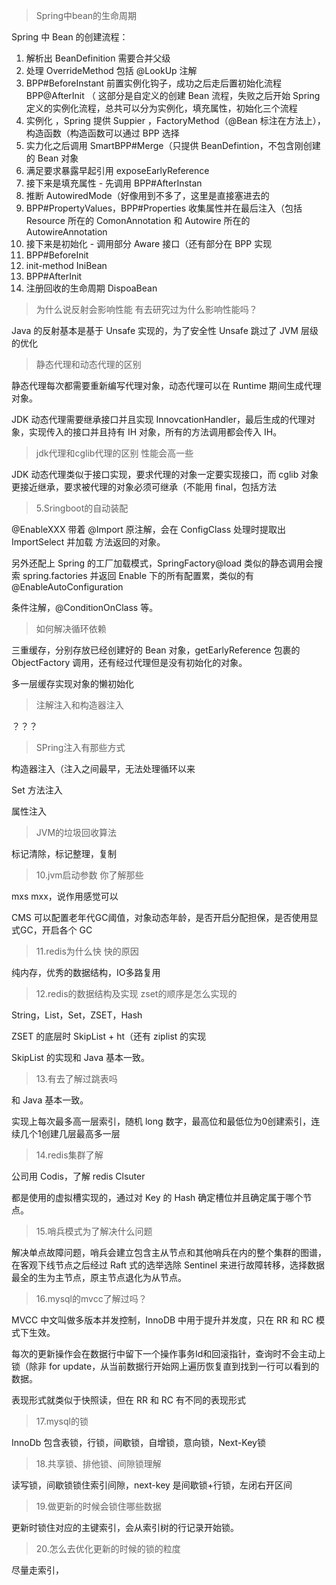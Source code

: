 > Spring中bean的生命周期

Spring 中 Bean 的创建流程：

1. 解析出 BeanDefinition 需要合并父级
2. 处理 OverrideMethod 包括 @LookUp 注解
3. BPP#BeforeInstant 前置实例化钩子，成功之后走后置初始化流程 BPP@AfterInit （ 这部分是自定义的创建 Bean 流程，失败之后开始 Spring 定义的实例化流程，总共可以分为实例化，填充属性，初始化三个流程
4. 实例化 ，Spring 提供 Suppier ，FactoryMethod（@Bean 标注在方法上），构造函数（构造函数可以通过 BPP 选择
5. 实力化之后调用 SmartBPP#Merge（只提供 BeanDefintion，不包含刚创建的 Bean 对象
6. 满足要求暴露早起引用 exposeEarlyReference
7. 接下来是填充属性 - 先调用 BPP#AfterInstan
8. 推断 AutowiredMode（好像用到不多了，这里是直接塞进去的
9. BPP#PropertyValues，BPP#Properties 收集属性并在最后注入（包括 Resource 所在的 ComonAnnotation 和 Autowire 所在的 AutowireAnnotation
10. 接下来是初始化 - 调用部分 Aware 接口（还有部分在 BPP 实现
11. BPP#BeforeInit
12. init-method IniBean
13. BPP#AfterInit
14. 注册回收的生命周期 DispoaBean



> 为什么说反射会影响性能 有去研究过为什么影响性能吗？

Java 的反射基本是基于 Unsafe 实现的，为了安全性 Unsafe 跳过了 JVM 层级的优化



>  静态代理和动态代理的区别

静态代理每次都需要重新编写代理对象，动态代理可以在 Runtime 期间生成代理对象。

JDK 动态代理需要继承接口并且实现 InnovcationHandler，最后生成的代理对象，实现传入的接口并且持有 IH 对象，所有的方法调用都会传入 IH。



> jdk代理和cglib代理的区别 性能会高一些

JDK 动态代理类似于接口实现，要求代理的对象一定要实现接口，而 cglib 对象更接近继承，要求被代理的对象必须可继承（不能用 final，包括方法





> 5.Sringboot的自动装配

@EnableXXX 带着 @Import 原注解，会在 ConfigClass 处理时提取出 ImportSelect 并加载 方法返回的对象。

另外还配上 Spring 的工厂加载模式，SpringFactory@load 类似的静态调用会搜索 spring.factories 并返回 Enable 下的所有配置累，类似的有 @EnableAutoConfiguration

条件注解，@ConditionOnClass 等。



> 如何解决循环依赖

三重缓存，分别存放已经创建好的 Bean 对象，getEarlyReference 包裹的 ObjectFactory 调用，还有经过代理但是没有初始化的对象。

多一层缓存实现对象的懒初始化



> 注解注入和构造器注入

？？？



> SPring注入有那些方式

构造器注入（注入之间最早，无法处理循环以来

Set 方法注入

属性注入





> JVM的垃圾回收算法

标记清除，标记整理，复制



> 10.jvm启动参数 你了解那些

mxs mxx，说作用感觉可以

CMS 可以配置老年代GC阈值，对象动态年龄，是否开启分配担保，是否使用显式GC，开启各个 GC

 

> 11.redis为什么快 快的原因

纯内存，优秀的数据结构，IO多路复用



> 12.redis的数据结构及实现 zset的顺序是怎么实现的

String，List，Set，ZSET，Hash

ZSET 的底层时 SkipList + ht（还有 ziplist 的实现

SkipList 的实现和 Java 基本一致。



> 13.有去了解过跳表吗

和 Java 基本一致。

实现上每次最多高一层索引，随机 long 数字，最高位和最低位为0创建索引，连续几个1创建几层最高多一层



> 14.redis集群了解

公司用 Codis，了解 redis Clsuter

都是使用的虚拟槽实现的，通过对 Key 的 Hash 确定槽位并且确定属于哪个节点。





> 15.哨兵模式为了解决什么问题

解决单点故障问题，哨兵会建立包含主从节点和其他哨兵在内的整个集群的图谱，在客观下线节点之后经过 Raft 式的选举选除 Sentinel 来进行故障转移，选择数据最全的生为主节点，原主节点退化为从节点。



> 16.mysql的mvcc了解过吗？

MVCC 中文叫做多版本并发控制，InnoDB 中用于提升并发度，只在 RR 和 RC 模式下生效。

每次的更新操作会在数据行中留下一个操作事务Id和回滚指针，查询时不会主动上锁（除非 for update，从当前数据行开始网上遍历恢复直到找到一行可以看到的数据。

表现形式就类似于快照读，但在 RR 和 RC 有不同的表现形式





> 17.mysql的锁

InnoDb 包含表锁，行锁，间歇锁，自增锁，意向锁，Next-Key锁

> 18.共享锁、排他锁、间隙锁理解

读写锁，间歇锁锁住索引间隙，next-key 是间歇锁+行锁，左闭右开区间



> 19.做更新的时候会锁住哪些数据

更新时锁住对应的主键索引，会从索引树的行记录开始锁。





> 20.怎么去优化更新的时候的锁的粒度

尽量走索引，